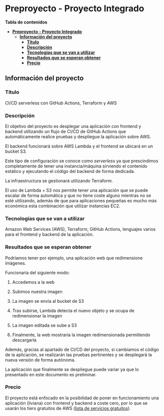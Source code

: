 # **Preproyecto - Proyecto Integrado**

**Tabla de contenidos**

- [**Preproyecto - Proyecto Integrado**](#preproyecto---proyecto-integrado)
  - [**Información del proyecto**](#información-del-proyecto)
    - [**Título**](#título)
    - [**Descripción**](#descripción)
    - [**Tecnologías que se van a utilizar**](#tecnologías-que-se-van-a-utilizar)
    - [**Resultados que se esperan obtener**](#resultados-que-se-esperan-obtener)
    - [**Precio**](#precio)

## **Información del proyecto**

### **Título**

CI/CD serverless con GitHub Actions, Terraform y AWS

### **Descripción**

El objetivo del proyecto es desplegar una aplicación con frontend y backend utilizando un flujo de CI/CD de GitHub Actions que automáticamente realice pruebas y despliegue la aplicación sobre AWS.

El backend funcionará sobre AWS Lambda y el frontend se ubicará en un bucket S3.

Este tipo de configuración se conoce como *serverless* ya que prescindimos completamente de tener una instancia/máquina sirviendo el contenido estático y ejecutando el código del backend de forma dedicada.

La infraestructura se gestionará utilizando Terraform.

El uso de Lambda + S3 nos permite tener una aplicación que se puede escalar de forma automática y que no tiene coste alguno mientras no se esté utilizando, además de que para aplicaciones pequeñas es mucho más económica esta combinación que utilizar instancias EC2.

### **Tecnologías que se van a utilizar**

Amazon Web Services (AWS), Terraform, GitHub Actions, lenguajes varios para el frontend y backend de la aplicación.

### **Resultados que se esperan obtener**

Podríamos tener por ejemplo, una aplicación web que redimensione imágenes.

Funcionaría del siguiente modo:

1. Accedemos a la web

2. Subimos nuestra imagen

3. La imagen se envía al bucket de S3

4. Tras subirse, Lambda detecta el nuevo objeto y se ocupa de redimensionar la imagen

5. La imagen editada se sube a S3

6. Finalmente, la web mostraría la imagen redimensionada permitiendo descargarla

Además, gracias al apartado de CI/CD del proyecto, si cambiamos el código de la aplicación, se realizarán las pruebas pertinentes y se desplegará la nueva versión de forma autónoma.

La aplicación que finalmente se despliegue puede variar ya que lo presentado en este documento es preliminar.

### **Precio**

El proyecto está enfocado en la posibilidad de poner en funcionamiento una aplicación (liviana) con frontend y backend a coste cero, por lo que se usarán los tiers gratuitos de AWS ([lista de servicios gratuitos](https://aws.amazon.com/es/free/?all-free-tier.sort-by=item.additionalFields.SortRank&all-free-tier.sort-order=asc&awsf.Free%20Tier%20Types=*all&awsf.Free%20Tier%20Categories=*all)).